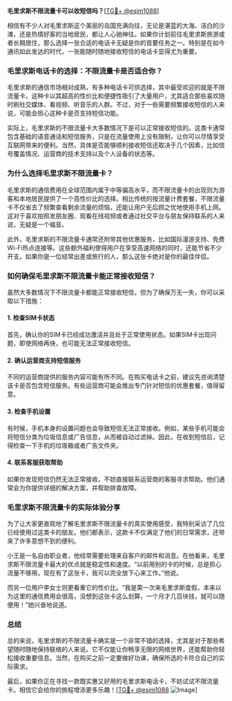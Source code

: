 **毛里求斯不限流量卡可以收短信吗？**[[TG💪+ @esim1088](https://t.me/s/esim1088)]

相信有不少人对毛里求斯这个美丽的岛国充满向往，无论是湛蓝的大海、洁白的沙滩，还是热情好客的当地居民，都让人心驰神往。如果你计划前往毛里求斯旅游或者长期居住，那么选择一张合适的电话卡无疑是你的首要任务之一。特别是在如今通讯如此发达的时代，一张能随时随地接收短信的电话卡显得尤为重要。

### **毛里求斯电话卡的选择：不限流量卡是否适合你？**

毛里求斯的通信市场相对成熟，有多种电话卡可供选择，其中最受欢迎的就是不限流量卡。这种卡以其超高的性价比和便捷性吸引了大量用户，尤其适合那些喜欢随时刷社交媒体、看视频、听音乐的人群。不过，对于一些需要频繁接收短信的人来说，可能会担心这种卡是否支持短信功能。

实际上，毛里求斯的不限流量卡大多数情况下是可以正常接收短信的。这类卡通常包含基础的语音通话和短信服务，只是在流量使用上没有限制，让你可以尽情享受互联网带来的便利。当然，具体是否能够顺利接收短信还取决于几个因素，比如信号覆盖情况、运营商的技术支持以及个人设备的状态等。

### **为什么选择毛里求斯不限流量卡？**

毛里求斯的通信费用在全球范围内属于中等偏高水平，而不限流量卡的出现则为游客和本地居民提供了一个高性价比的选择。相比传统的按流量计费套餐，不限流量卡不仅省去了频繁查看剩余流量的烦恼，还能让用户无后顾之忧地使用手机上网。这对于喜欢拍照发朋友圈、观看在线视频或者通过社交平台与朋友保持联系的人来说，无疑是一个福音。

此外，毛里求斯的不限流量卡通常还附带其他优惠服务，比如国际漫游支持、免费Wi-Fi热点连接等。这些额外福利使得用户在享受高速网络的同时，还能节省不少开支。如果你是一位经常出差或旅行的人，那么这张卡绝对是你的最佳伴侣。

### **如何确保毛里求斯不限流量卡能正常接收短信？**

虽然大多数情况下不限流量卡都能正常接收短信，但为了确保万无一失，你可以采取以下措施：

#### **1. 检查SIM卡状态**
首先，确认你的SIM卡已经成功激活并且处于正常使用状态。如果SIM卡出现问题，即使网络再快，也可能无法正常接收短信。

#### **2. 确认运营商支持短信服务**
不同的运营商提供的服务内容可能有所不同。在购买电话卡之前，建议先咨询清楚该卡是否包含短信服务。有些运营商可能会推出专门针对短信的优惠套餐，值得留意。

#### **3. 检查手机设置**
有时候，手机本身的设置问题也会导致短信无法正常接收。例如，某些手机可能会将短信分类为垃圾信息或广告信息，从而被自动过滤掉。因此，在收到短信后，记得检查一下手机的垃圾箱或者广告文件夹。

#### **4. 联系客服获取帮助**
如果你发现短信仍然无法正常接收，不妨直接联系运营商的客服寻求帮助。他们通常会为你提供详细的解决方案，并帮助排查故障。

### **毛里求斯不限流量卡的实际体验分享**

为了让大家更直观地了解毛里求斯不限流量卡的真实使用感受，我特别采访了几位已经使用过这类卡的朋友。他们都表示，这款卡不仅满足了他们的日常需求，还带来了许多意想不到的便利。

小王是一名自由职业者，他经常需要处理来自客户的邮件和消息。在他看来，毛里求斯不限流量卡最大的优点就是稳定性和速度。“以前用别的卡的时候，总是担心流量不够用，现在有了这张卡，我可以完全放下心来工作。”他说。

而另一位用户李女士则更看重它的性价比。“我是第一次来毛里求斯度假，本来以为这里的通信费用会很高，没想到这张卡这么划算，一个月才几百块钱，就可以随便用！”她兴奋地说道。

### **总结**

总的来说，毛里求斯的不限流量卡确实是一个非常不错的选择，尤其是对于那些希望随时随地保持联络的人来说。它不仅能让你畅享无限的网络世界，还能帮助你轻松接收重要信息。当然，在购买之前一定要做好功课，确保所选的卡符合自己的实际需求。

最后，如果你正在寻找一款既实惠又好用的毛里求斯电话卡，不妨试试不限流量卡。相信它会给你的旅程增添更多乐趣！[[TG💪+ @esim1088](https://t.me/s/esim1088) ![Image](https://i.postimg.cc/4NQfJmqS/Snipaste-2025-05-13-00-14-12.png)]